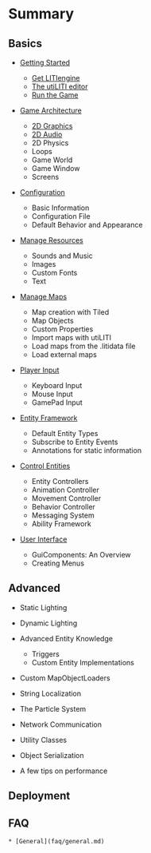 # Summary

## Basics

* [Getting Started](getting-started/README.md)
    * [Get LITIengine](getting-started/get-litiengine.md)
    * [The utiLITI editor](getting-started/utiliti-editor.md)
    * [Run the Game](getting-started/run-the-game.md)

* [Game Architecture](game-api/README.md)
    * [2D Graphics](game-api/render-engine.md) 
    * [2D Audio](game-api/sound-engine.md) 
    * 2D Physics
    * Loops
    * Game World
    * Game Window
    * Screens

* [Configuration](configuration/README.md)
    * Basic Information
    * Configuration File
    * Default Behavior and Appearance

* [Manage Resources](manage-resources/README.md)
    * Sounds and Music
    * Images
    * Custom Fonts
    * Text

* [Manage Maps](manage-maps/README.md)
    * Map creation with Tiled
    * Map Objects
    * Custom Properties
    * Import maps with utiLITI
    * Load maps from the .litidata file
    * Load external maps

* [Player Input](player-input/README.md)
    * Keyboard Input
    * Mouse Input
    * GamePad Input

* [Entity Framework](entity-framework/README.md)
    * Default Entity Types
    * Subscribe to Entity Events
    * Annotations for static information

* [Control Entities](control-entities/README.md)
    * Entity Controllers
    * Animation Controller
    * Movement Controller
    * Behavior Controller
    * Messaging System
    * Ability Framework

* [User Interface](user-interface/README.md)
    * GuiComponents: An Overview
    * Creating Menus

## Advanced

* Static Lighting
* Dynamic Lighting
* Advanced Entity Knowledge
    * Triggers
    * Custom Entity Implementations

* Custom MapObjectLoaders
* String Localization
* The Particle System 
* Network Communication
* Utility Classes
* Object Serialization
* A few tips on performance

## Deployment

## FAQ
    * [General](faq/general.md)
